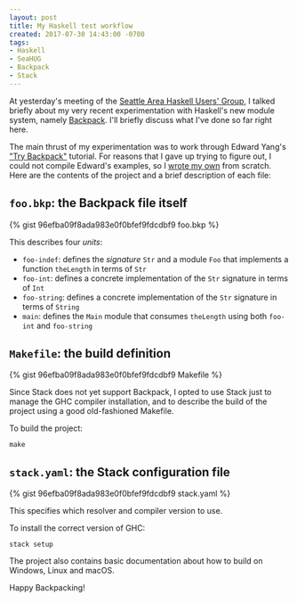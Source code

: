 ```yaml
---
layout: post
title: My Haskell test workflow
created: 2017-07-30 14:43:00 -0700
tags:
- Haskell
- SeaHUG
- Backpack
- Stack
---
```

At yesterday's meeting of the [Seattle Area Haskell Users' Group][seahug], I talked briefly about my very recent experimentation with Haskell's new module system, namely [Backpack][backpack]. I'll briefly discuss what I've done so far right here.

The main thrust of my experimentation was to work through Edward Yang's ["Try Backpack"][try-backpack] tutorial. For reasons that I gave up trying to figure out, I could not compile Edward's examples, so I [wrote my own][backpack-app] from scratch. Here are the contents of the project and a brief description of each file:

## `foo.bkp`: the Backpack file itself

{% gist 96efba09f8ada983e0f0bfef9fdcdbf9 foo.bkp %}

This describes four _units_:

* `foo-indef`: defines the _signature_ `Str` and a module `Foo` that implements a function `theLength` in terms of `Str`
* `foo-int`: defines a concrete implementation of the `Str` signature in terms of `Int`
* `foo-string`: defines a concrete implementation of the `Str` signature in terms of `String`
* `main`: defines the `Main` module that consumes `theLength` using both `foo-int` and `foo-string`

## `Makefile`: the build definition

{% gist 96efba09f8ada983e0f0bfef9fdcdbf9 Makefile %}

Since Stack does not yet support Backpack, I opted to use Stack just to manage the GHC compiler installation, and to describe the build of the project using a good old-fashioned Makefile.

To build the project:

```
make
```

## `stack.yaml`: the Stack configuration file

{% gist 96efba09f8ada983e0f0bfef9fdcdbf9 stack.yaml %}

This specifies which resolver and compiler version to use.

To install the correct version of GHC:

```
stack setup
```

The project also contains basic documentation about how to build on Windows, Linux and macOS.

Happy Backpacking!

[backpack]: https://ghc.haskell.org/trac/ghc/wiki/Backpack
[backpack-app]: https://github.com/rcook/backpack-app
[seahug]: http://seattlehaskell.org/
[try-backpack]: http://blog.ezyang.com/2016/10/try-backpack-ghc-backpack/
